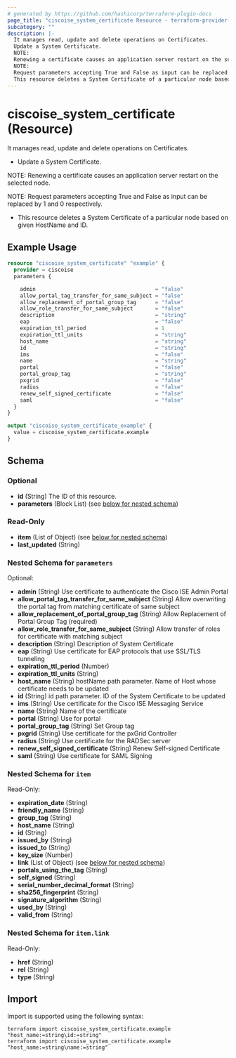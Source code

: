 ```yaml
---
# generated by https://github.com/hashicorp/terraform-plugin-docs
page_title: "ciscoise_system_certificate Resource - terraform-provider-ciscoise"
subcategory: ""
description: |-
  It manages read, update and delete operations on Certificates.
  Update a System Certificate.
  NOTE:
  Renewing a certificate causes an application server restart on the selected node.
  NOTE:
  Request parameters accepting True and False as input can be replaced by 1 and 0 respectively.
  This resource deletes a System Certificate of a particular node based on given HostName and ID.
---
```


# ciscoise_system_certificate (Resource)

It manages read, update and delete operations on Certificates.

- Update a System Certificate.

NOTE:
Renewing a certificate causes an application server restart on the selected node.

NOTE:
Request parameters accepting True and False as input can be replaced by 1 and 0 respectively.


- This resource deletes a System Certificate of a particular node based on given HostName and ID.

## Example Usage

```terraform
resource "ciscoise_system_certificate" "example" {
  provider = ciscoise
  parameters {

    admin                                      = "false"
    allow_portal_tag_transfer_for_same_subject = "false"
    allow_replacement_of_portal_group_tag      = "false"
    allow_role_transfer_for_same_subject       = "false"
    description                                = "string"
    eap                                        = "false"
    expiration_ttl_period                      = 1
    expiration_ttl_units                       = "string"
    host_name                                  = "string"
    id                                         = "string"
    ims                                        = "false"
    name                                       = "string"
    portal                                     = "false"
    portal_group_tag                           = "string"
    pxgrid                                     = "false"
    radius                                     = "false"
    renew_self_signed_certificate              = "false"
    saml                                       = "false"
  }
}

output "ciscoise_system_certificate_example" {
  value = ciscoise_system_certificate.example
}
```

<!-- schema generated by tfplugindocs -->
## Schema

### Optional

- **id** (String) The ID of this resource.
- **parameters** (Block List) (see [below for nested schema](#nestedblock--parameters))

### Read-Only

- **item** (List of Object) (see [below for nested schema](#nestedatt--item))
- **last_updated** (String)

<a id="nestedblock--parameters"></a>
### Nested Schema for `parameters`

Optional:

- **admin** (String) Use certificate to authenticate the Cisco ISE Admin Portal
- **allow_portal_tag_transfer_for_same_subject** (String) Allow overwriting the portal tag from matching certificate of same subject
- **allow_replacement_of_portal_group_tag** (String) Allow Replacement of Portal Group Tag (required)
- **allow_role_transfer_for_same_subject** (String) Allow transfer of roles for certificate with matching subject
- **description** (String) Description of System Certificate
- **eap** (String) Use certificate for EAP protocols that use SSL/TLS tunneling
- **expiration_ttl_period** (Number)
- **expiration_ttl_units** (String)
- **host_name** (String) hostName path parameter. Name of Host whose certificate needs to be updated
- **id** (String) id path parameter. ID of the System Certificate to be updated
- **ims** (String) Use certificate for the Cisco ISE Messaging Service
- **name** (String) Name of the certificate
- **portal** (String) Use for portal
- **portal_group_tag** (String) Set Group tag
- **pxgrid** (String) Use certificate for the pxGrid Controller
- **radius** (String) Use certificate for the RADSec server
- **renew_self_signed_certificate** (String) Renew Self-signed Certificate
- **saml** (String) Use certificate for SAML Signing


<a id="nestedatt--item"></a>
### Nested Schema for `item`

Read-Only:

- **expiration_date** (String)
- **friendly_name** (String)
- **group_tag** (String)
- **host_name** (String)
- **id** (String)
- **issued_by** (String)
- **issued_to** (String)
- **key_size** (Number)
- **link** (List of Object) (see [below for nested schema](#nestedobjatt--item--link))
- **portals_using_the_tag** (String)
- **self_signed** (String)
- **serial_number_decimal_format** (String)
- **sha256_fingerprint** (String)
- **signature_algorithm** (String)
- **used_by** (String)
- **valid_from** (String)

<a id="nestedobjatt--item--link"></a>
### Nested Schema for `item.link`

Read-Only:

- **href** (String)
- **rel** (String)
- **type** (String)

## Import

Import is supported using the following syntax:

```shell
terraform import ciscoise_system_certificate.example "host_name:=string\id:=string"
terraform import ciscoise_system_certificate.example "host_name:=string\name:=string"
```
